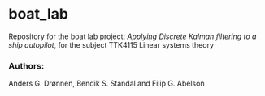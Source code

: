# boat_lab
Repository for the boat lab project: *Applying Discrete Kalman filtering to a ship autopilot*, for the subject TTK4115 Linear systems theory

### Authors:
Anders G. Drønnen, Bendik S. Standal and Filip G. Abelson
